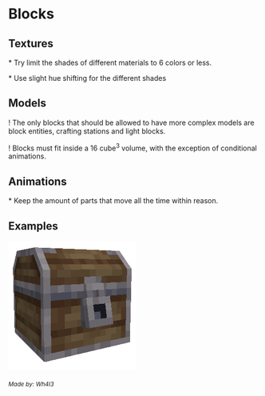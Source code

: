 # Blocks
## Textures
\* Try limit the shades of different materials to 6 colors or less.

\* Use slight hue shifting for the different shades

## Models
\! The only blocks that should be allowed to have more complex models are block entities, crafting stations and light blocks.

! Blocks must fit inside a 16 cube<sup>3</sup> volume, with the exception of conditional animations.

## Animations
\* Keep the amount of parts that move all the time within reason.

## Examples
![common_1x1_chest.png](blocks/common_1x1_chest.png)

<sub><i>Made by: Wh4I3</i></sub>
